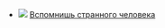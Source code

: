* ![](/books/prose_rus_classic/Александр%20Моисеевич%20Пятигорский/Вспомнишь%20странного%20человека.jpg) [Вспомнишь странного человека](/books/prose_rus_classic/Александр%20Моисеевич%20Пятигорский/Вспомнишь%20странного%20человека)